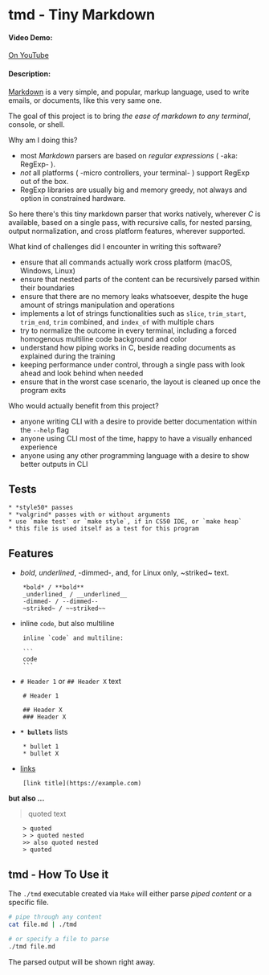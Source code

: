 # tmd - Tiny Markdown       

#### Video Demo:               

[On YouTube](https://youtu.be/jLmFxWflcDo)


#### Description:              

[Markdown](https://en.wikipedia.org/wiki/Markdown) is a very simple, and popular, markup language, used to write emails, or documents, like this very same one.

The goal of this project is to bring *the ease of markdown to any terminal*, console, or shell.

Why am I doing this?

  * most *Markdown* parsers are based on _regular expressions_ ( -aka: RegExp- ).
  * *not* all platforms ( -micro controllers, your terminal- ) support RegExp out of the box.
  * RegExp libraries are usually big and memory greedy, not always and option in constrained hardware.

So here there's this tiny markdown parser that works natively, wherever *C* is available, based on a single pass, with recursive calls, for nested parsing, output normalization, and cross platform features, wherever supported.

What kind of challenges did I encounter in writing this software?

  * ensure that all commands actually work cross platform (macOS, Windows, Linux)
  * ensure that nested parts of the content can be recursively parsed within their boundaries
  * ensure that there are no memory leaks whatsoever, despite the huge amount of strings manipulation and operations
  * implements a lot of strings functionalities such as `slice`, `trim_start`, `trim_end`, `trim` combined, and `index_of` with multiple chars
  * try to normalize the outcome in every terminal, including a forced homogenous multiline code background and color
  * understand how piping works in C, beside reading documents as explained during the training
  * keeping performance under control, through a single pass with look ahead and look behind when needed
  * ensure that in the worst case scenario, the layout is cleaned up once the program exits

Who would actually benefit from this project?

  * anyone writing CLI with a desire to provide better documentation within the `--help` flag
  * anyone using CLI most of the time, happy to have a visually enhanced experience
  * anyone using any other programming language with a desire to show better outputs in CLI


## Tests                     

    * *style50* passes
    * *valgrind* passes with or without arguments
    * use `make test` or `make style`, if in CS50 IDE, or `make heap`
    * this file is used itself as a test for this program


## Features                  

  * *bold*, _underlined_, -dimmed-, and, for Linux only, ~striked~ text.

```
    *bold* / **bold**
    _underlined_ / __underlined__
    -dimmed- / --dimmed--
    ~striked~ / ~~striked~~
```

  * inline `code`, but also multiline

````
    inline `code` and multiline:

    ```
    code
    ```
````

  * `# Header 1` or `## Header X` text

```
    # Header 1

    ## Header X
    ### Header X
```

  * **`* bullets`** lists

```
    * bullet 1
    * bullet X
```

  * [links](https://example.com)

```
    [link title](https://example.com)
```

**but also ...**
> quoted text

```
    > quoted
    > > quoted nested
    >> also quoted nested
    > quoted
```


## tmd - How To Use it       

The `./tmd` executable created via `Make` will either parse *piped content* or a specific file.

```sh
# pipe through any content
cat file.md | ./tmd

# or specify a file to parse
./tmd file.md
```

The parsed output will be shown right away.
